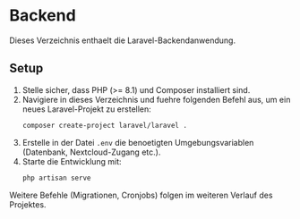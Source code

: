 # Backend

Dieses Verzeichnis enthaelt die Laravel-Backendanwendung.

## Setup

1. Stelle sicher, dass PHP (>= 8.1) und Composer installiert sind.
2. Navigiere in dieses Verzeichnis und fuehre folgenden Befehl aus, um ein neues Laravel-Projekt zu erstellen:
   ```bash
   composer create-project laravel/laravel .
   ```
3. Erstelle in der Datei `.env` die benoetigten Umgebungsvariablen (Datenbank, Nextcloud-Zugang etc.).
4. Starte die Entwicklung mit:
   ```bash
   php artisan serve
   ```

Weitere Befehle (Migrationen, Cronjobs) folgen im weiteren Verlauf des Projektes.
